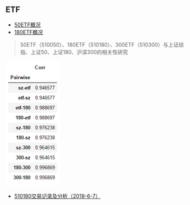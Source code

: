 ## ETF
* [50ETF概况](https://github.com/bitbyte27/PythonQuant/blob/master/ETF/50ETF/50ETF.md)
* [180ETF概况](https://github.com/bitbyte27/PythonQuant/blob/master/ETF/180ETF/180ETF.md)

> 50ETF（510050）、180ETF（510180）、300ETF（510300）与上证综指、上证50、上证180、沪深300的相关性研究

![corr](corr.png)

* [510180交易记录及分析（2018-6-7）](https://github.com/bitbyte27/PythonQuant/blob/master/ETF/510180_Transaction_Record_2018-6-7.md)
